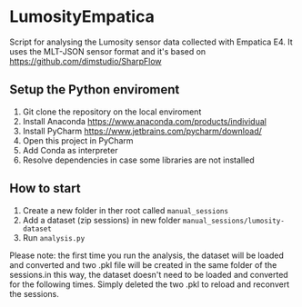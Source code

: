 # LumosityEmpatica
Script for analysing the Lumosity sensor data collected with Empatica E4. 
It uses the MLT-JSON sensor format and it's based on https://github.com/dimstudio/SharpFlow 

## Setup the Python enviroment
1. Git clone the repository on the local enviroment
2. Install Anaconda https://www.anaconda.com/products/individual 
3. Install PyCharm https://www.jetbrains.com/pycharm/download/
4. Open this project in PyCharm 
5. Add Conda as interpreter 
6. Resolve dependencies in case some libraries are not installed

## How to start
1. Create a new folder in ther root called `manual_sessions`
2. Add a dataset (zip sessions) in new folder `manual_sessions/lumosity-dataset`
3. Run `analysis.py`

Please note: the first time you run the analysis, the dataset will be loaded and converted and two .pkl file will be created in the same folder of the sessions.in this way, the dataset doesn't need to be loaded and converted for the following times. Simply deleted the two .pkl to reload and reconvert the sessions. 

